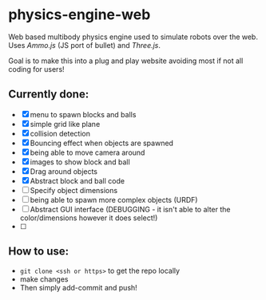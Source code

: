 # physics-engine-web
Web based multibody physics engine used to simulate robots over the web. Uses *Ammo.js* (JS port of bullet) and *Three.js*.

Goal is to make this into a plug and play website avoiding most if not all coding for users!

## Currently done:
- [x] menu to spawn blocks and balls
- [x] simple grid like plane 
- [x] collision detection
- [x] Bouncing effect when objects are spawned
- [x] being able to move camera around
- [x] images to show block and ball
- [x] Drag around objects
- [x] Abstract block and ball code
- [ ] Specify object dimensions
- [ ] being able to spawn more complex objects (URDF)
- [ ] Abstract GUI interface (DEBUGGING - it isn't able to alter the color/dimensions however it does select!)
- [ ] 

## How to use:
 * `git clone <ssh or https>` to get the repo locally
 * make changes
 * Then simply add-commit and push!
